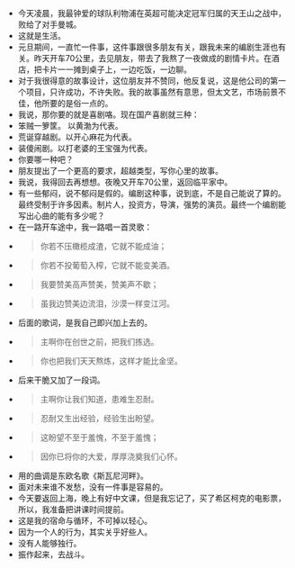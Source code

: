 - 今天凌晨，我最钟爱的球队利物浦在英超可能决定冠军归属的天王山之战中，败给了对手曼城。
- 这就是生活。
- 元旦期间，一直忙一件事，这件事跟很多朋友有关，跟我未来的编剧生涯也有关。昨天开车70公里，去见朋友，带去了我熬了一夜做成的剧情卡片。在酒店，把卡片一一摊到桌子上，一边吃饭，一边聊。
- 对于我很得意的故事设计，这位朋友并不赞同，他反复说，这是他公司的第一个项目，只许成功，不许失败。我的故事虽然有意思，但太文艺，市场前景不佳，他所要的是俗一点的。
- 我说，那你要的就是喜剧咯。现在国产喜剧就三种：
- 笨贼一箩筐。 以黄渤为代表。
- 荒诞穿越剧。以开心麻花为代表。
- 装傻闹剧。以打老婆的王宝强为代表。
- 你要哪一种吧？
- 朋友提出了一个更高的要求，超越类型，写你心里的故事。
- 我说，我得回去再想想。夜晚又开车70公里，返回临平家中。
- 有一些郁闷，说不郁闷是假的。编剧这种事，说到底，不是自己能说了算的。最终受制于许多因素。制片人，投资方，导演，强势的演员。最终一个编剧能写出心曲的能有多少呢？
- 在一路开车途中，我一路唱一首灵歌：
- >  你若不压橄榄成渣，它就不能成油；
- >  你若不投葡萄入榨，它就不能变美酒。
- >  我要赞美高声赞美，赞美声不歇；
- >  虽我边赞美边流泪，沙漠一样变江河。
- 后面的歌词，是我自己即兴加上去的。
- >  主啊你在创世之前，把我们拣选。
- >  你也把我们天天熬炼，这样才能比金坚。
- 后来干脆又加了一段词。
- >  主啊你让我们知道，患难生忍耐。
- >  忍耐又生出经验，经验生出盼望。
- >  这盼望不至于羞愧，不至于羞愧；
- >  因你已将你的大爱，厚厚浇奠我们心怀。
- 用的曲调是东欧名歌《斯瓦尼河畔》。
- 面对未来谁不发愁，没有一件事是容易的。
- 今天要返回上海，晚上有好中文课，但是我忘记了，买了希区柯克的电影票，所以，我准备把讲课时间提前。
- 这是我的宿命与循环，不可掉以轻心。
- 因为一个人的行为，其实关乎好些人。
- 没有人能够独行。
- 振作起来，去战斗。
